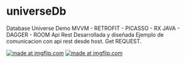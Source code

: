 # universeDb
Database Universe Demo
MVVM - RETROFIT - PICASSO - RX JAVA - DAGGER - ROOM 
Api Rest Desarrollada y diseñada
Ejemplo de comunicacion con api rest desde host.
Get REQUEST.

<a href="https://imgflip.com/gif/34wc87"><img src="https://i.imgflip.com/34wc87.gif" title="made at imgflip.com"/></a> <a href="https://imgflip.com/gif/34wcqn"><img src="https://i.imgflip.com/34wcqn.gif" title="made at imgflip.com"/></a>
